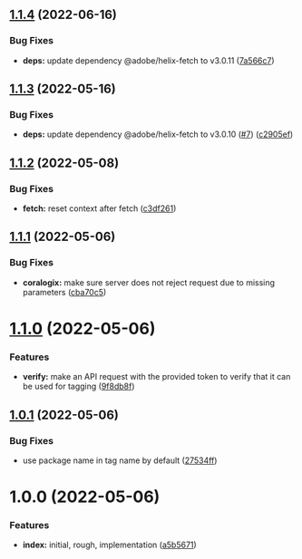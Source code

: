 ## [1.1.4](https://github.com/adobe/semantic-release-coralogix/compare/v1.1.3...v1.1.4) (2022-06-16)


### Bug Fixes

* **deps:** update dependency @adobe/helix-fetch to v3.0.11 ([7a566c7](https://github.com/adobe/semantic-release-coralogix/commit/7a566c71017c44a5992c731e19e3a5ca253881bd))

## [1.1.3](https://github.com/adobe/semantic-release-coralogix/compare/v1.1.2...v1.1.3) (2022-05-16)


### Bug Fixes

* **deps:** update dependency @adobe/helix-fetch to v3.0.10 ([#7](https://github.com/adobe/semantic-release-coralogix/issues/7)) ([c2905ef](https://github.com/adobe/semantic-release-coralogix/commit/c2905ef6a905e3328c320d9f25ba92558fe88418))

## [1.1.2](https://github.com/adobe/semantic-release-coralogix/compare/v1.1.1...v1.1.2) (2022-05-08)


### Bug Fixes

* **fetch:** reset context after fetch ([c3df261](https://github.com/adobe/semantic-release-coralogix/commit/c3df26165bfa2dd38e2c778958ea4dcb6086d61a))

## [1.1.1](https://github.com/adobe/semantic-release-coralogix/compare/v1.1.0...v1.1.1) (2022-05-06)


### Bug Fixes

* **coralogix:** make sure server does not reject request due to missing parameters ([cba70c5](https://github.com/adobe/semantic-release-coralogix/commit/cba70c511cc8813dc744b68d0ac1317d60366f37))

# [1.1.0](https://github.com/adobe/semantic-release-coralogix/compare/v1.0.1...v1.1.0) (2022-05-06)


### Features

* **verify:** make an API request with the provided token to verify that it can be used for tagging ([9f8db8f](https://github.com/adobe/semantic-release-coralogix/commit/9f8db8feb20a037d2babaf3faae06cafb41a5ab8))

## [1.0.1](https://github.com/adobe/semantic-release-coralogix/compare/v1.0.0...v1.0.1) (2022-05-06)


### Bug Fixes

* use package name in tag name by default ([27534ff](https://github.com/adobe/semantic-release-coralogix/commit/27534ff57f34a82f15284fe9f3208b758a395d32))

# 1.0.0 (2022-05-06)


### Features

* **index:** initial, rough, implementation ([a5b5671](https://github.com/adobe/semantic-release-coralogix/commit/a5b5671c70e9398fc877e521d1c0f08f2b1345f2))
